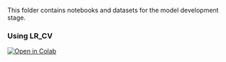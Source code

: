 This folder contains notebooks and datasets for the model development stage.

### Using LR_CV

[![Open in Colab](https://colab.research.google.com/assets/colab-badge.svg)](https://colab.research.google.com/github/aravind-prabha/scripts_text_analytics/blob/main/Venky/Text_Analytics___NetServ_Venky.ipynb)
